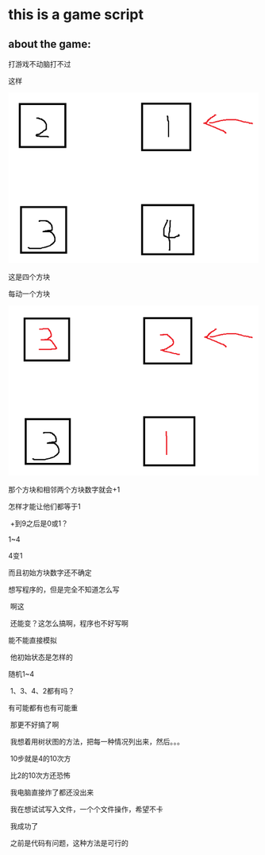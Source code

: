 # this is a game script

## about the game:


打游戏不动脑打不过


这样


![img](https://github.com/TMFfa/a-game-script/blob/main/img1.png)


这是四个方块


每动一个方块


![img](https://github.com/TMFfa/a-game-script/blob/main/img2.png)


那个方块和相邻两个方块数字就会+1


怎样才能让他们都等于1


​																	+到9之后是0或1？


1~4


4变1


而且初始方块数字还不确定


想写程序的，但是完全不知道怎么写


​																	啊这


​																	还能变？这怎么搞啊，程序也不好写啊


能不能直接模拟


​																	他初始状态是怎样的


随机1~4


​																	1、3、4、2都有吗？


有可能都有也有可能重


​																		那更不好搞了啊


​																		我想着用树状图的方法，把每一种情况列出来，然后。。。


​																		10步就是4的10次方


​																		比2的10次方还恐怖


​																			我电脑直接炸了都还没出来


​																			我在想试试写入文件，一个个文件操作，希望不卡





​																			我成功了


​																		之前是代码有问题，这种方法是可行的

